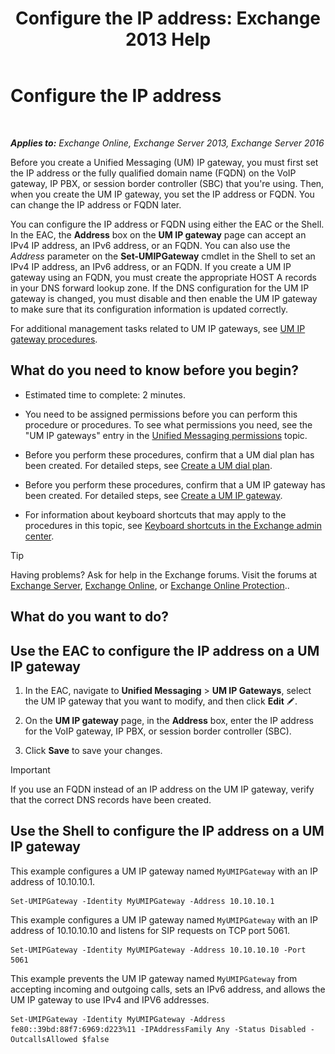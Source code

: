 ﻿---
title: 'Configure the IP address: Exchange 2013 Help'
TOCTitle: Configure the IP address
ms:assetid: 100541c1-2297-4c46-9602-b304736541a8
ms:mtpsurl: https://technet.microsoft.com/en-us/library/Bb266940(v=EXCHG.150)
ms:contentKeyID: 49315354
ms.date: 12/10/2017
mtps_version: v=EXCHG.150
---

# Configure the IP address

 

_**Applies to:** Exchange Online, Exchange Server 2013, Exchange Server 2016_


Before you create a Unified Messaging (UM) IP gateway, you must first set the IP address or the fully qualified domain name (FQDN) on the VoIP gateway, IP PBX, or session border controller (SBC) that you're using. Then, when you create the UM IP gateway, you set the IP address or FQDN. You can change the IP address or FQDN later.

You can configure the IP address or FQDN using either the EAC or the Shell. In the EAC, the **Address** box on the **UM IP gateway** page can accept an IPv4 IP address, an IPv6 address, or an FQDN. You can also use the *Address* parameter on the **Set-UMIPGateway** cmdlet in the Shell to set an IPv4 IP address, an IPv6 address, or an FQDN. If you create a UM IP gateway using an FQDN, you must create the appropriate HOST A records in your DNS forward lookup zone. If the DNS configuration for the UM IP gateway is changed, you must disable and then enable the UM IP gateway to make sure that its configuration information is updated correctly.

For additional management tasks related to UM IP gateways, see [UM IP gateway procedures](https://docs.microsoft.com/en-us/exchange/voice-mail-unified-messaging/connect-voice-mail-system/um-ip-gateway-procedures).

## What do you need to know before you begin?

  - Estimated time to complete: 2 minutes.

  - You need to be assigned permissions before you can perform this procedure or procedures. To see what permissions you need, see the "UM IP gateways" entry in the [Unified Messaging permissions](unified-messaging-permissions-exchange-2013-help.md) topic.

  - Before you perform these procedures, confirm that a UM dial plan has been created. For detailed steps, see [Create a UM dial plan](https://docs.microsoft.com/en-us/exchange/voice-mail-unified-messaging/connect-voice-mail-system/create-um-dial-plan).

  - Before you perform these procedures, confirm that a UM IP gateway has been created. For detailed steps, see [Create a UM IP gateway](https://docs.microsoft.com/en-us/exchange/voice-mail-unified-messaging/connect-voice-mail-system/create-um-ip-gateway).

  - For information about keyboard shortcuts that may apply to the procedures in this topic, see [Keyboard shortcuts in the Exchange admin center](keyboard-shortcuts-in-the-exchange-admin-center-exchange-online-protection-help.md).


> [!TIP]
> Having problems? Ask for help in the Exchange forums. Visit the forums at <A href="https://go.microsoft.com/fwlink/p/?linkid=60612">Exchange Server</A>, <A href="https://go.microsoft.com/fwlink/p/?linkid=267542">Exchange Online</A>, or <A href="https://go.microsoft.com/fwlink/p/?linkid=285351">Exchange Online Protection</A>..



## What do you want to do?

## Use the EAC to configure the IP address on a UM IP gateway

1.  In the EAC, navigate to **Unified Messaging** \> **UM IP Gateways**, select the UM IP gateway that you want to modify, and then click **Edit** ![Edit icon](images/JJ218640.6f53ccb2-1f13-4c02-bea0-30690e6ea71d(EXCHG.150).gif "Edit icon").

2.  On the **UM IP gateway** page, in the **Address** box, enter the IP address for the VoIP gateway, IP PBX, or session border controller (SBC).

3.  Click **Save** to save your changes.


> [!IMPORTANT]
> If you use an FQDN instead of an IP address on the UM IP gateway, verify that the correct DNS records have been created.



## Use the Shell to configure the IP address on a UM IP gateway

This example configures a UM IP gateway named `MyUMIPGateway` with an IP address of 10.10.10.1.

    Set-UMIPGateway -Identity MyUMIPGateway -Address 10.10.10.1

This example configures a UM IP gateway named `MyUMIPGateway` with an IP address of 10.10.10.10 and listens for SIP requests on TCP port 5061.

    Set-UMIPGateway -Identity MyUMIPGateway -Address 10.10.10.10 -Port 5061

This example prevents the UM IP gateway named `MyUMIPGateway` from accepting incoming and outgoing calls, sets an IPv6 address, and allows the UM IP gateway to use IPv4 and IPV6 addresses.

    Set-UMIPGateway -Identity MyUMIPGateway -Address fe80::39bd:88f7:6969:d223%11 -IPAddressFamily Any -Status Disabled -OutcallsAllowed $false

